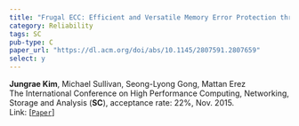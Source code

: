 ```yaml
---
title: "Frugal ECC: Efficient and Versatile Memory Error Protection through Fine-grained Compression"
category: Reliability
tags: SC
pub-type: C
paper_url: "https://dl.acm.org/doi/abs/10.1145/2807591.2807659"
select: y
---
```


**Jungrae Kim**, Michael Sullivan, Seong-Lyong Gong, Mattan Erez<br>
The International Conference on High Performance Computing, Networking, Storage and Analysis (**SC**), acceptance rate: 22%, Nov. 2015. <br>
Link: [[```Paper```](https://dl.acm.org/doi/abs/10.1145/2807591.2807659)]

